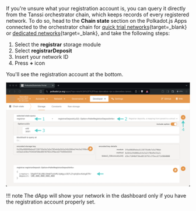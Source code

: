 If you're unsure what your registration account is, you can query it directly from the Tanssi orchestrator chain, which keeps records of every registered network. To do so, head to the **Chain state** section on the Polkadot.js Apps connected to the orchestrator chain for [quick trial networks](https://polkadot.js.org/apps/?rpc=wss%3A%2F%2Ffraa-flashbox-rpc.a.stagenet.tanssi.network#/chainstate){target=\_blank} or [dedicated networks](https://polkadot.js.org/apps/?rpc=wss%3A%2F%2Ffraa-dancebox-rpc.a.dancebox.tanssi.network#/chainstate){target=\_blank}, and take the following steps:

1. Select the **registrar** storage module
2. Select **registrarDeposit**
3. Insert your network ID
4. Press **+** icon

You'll see the registration account at the bottom.

![Locating your registration account](/images/builders/manage/dapp/locate-registration-account.webp)

!!! note
    The dApp will show your network in the dashboard only if you have the registration account properly set.